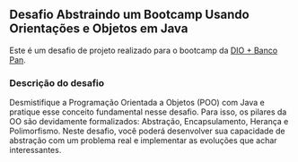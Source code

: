 ## Desafio Abstraindo um Bootcamp Usando Orientações e Objetos em Java

Este é um desafio de projeto realizado para o bootcamp da [DIO + Banco Pan](https://dio.me/).

### Descrição do desafio

Desmistifique a Programação Orientada a Objetos (POO) com Java e pratique esse conceito fundamental nesse desafio. Para isso, os pilares da OO são devidamente formalizados: Abstração, Encapsulamento, Herança e Polimorfismo. Neste desafio, você poderá desenvolver sua capacidade de abstração com um problema real e implementar as evoluções que achar interessantes.
